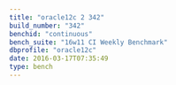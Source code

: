 ```yaml
---
title: "oracle12c 2 342"
build_number: "342"
benchid: "continuous"
bench_suite: "16w11 CI Weekly Benchmark"
dbprofile: "oracle12c"
date: 2016-03-17T07:35:49
type: bench
---
```

